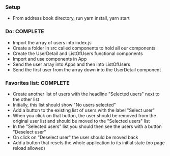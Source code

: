 ### Setup
* From address book directory, run yarn install, yarn start

### Do: COMPLETE
* Import the array of users into index.js
* Create a folder in src called components to hold all our components
* Create the UserDetail and ListOfUsers functional components
* Import and use components in App
* Send the user array into Apps and then into ListOfUsers
* Send the first user from the array down into the UserDetail component

### Favorites list: COMPLETE
* Create another list of users with the headline "Selected users" next to the other list
* Initially, this list should show "No users selected"
* Add a button to the existing list of users with the label "Select user"
* When you click on that button, the user should be removed from the original user list and should be moved to the "Selected users" list
* In the "Selected users" list you should then see the users with a button "Deselect user"
* On click on "Deselect user" the user should be moved back
* Add a button that resets the whole application to its initial state (no page reload allowed)
